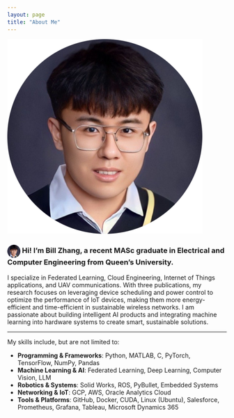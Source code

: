 ```yaml
--- 
layout: page 
title: "About Me" 
--- 
```


<style> 
/* Adjust font for better readability */   
.page-content { 
  font-family: Arial, Helvetica, sans-serif; 
  font-size: 18px; 
  line-height: 1.7; 
} 
</style>


![selfie](/assets/selfie.png)

<h3><img align="center" height="30" src=/assets/selfie.png> Hi! I’m Bill Zhang, a recent MASc graduate in Electrical and Computer Engineering from Queen’s University.</h3>
  
I specialize in Federated Learning, Cloud Engineering, Internet of Things applications, and UAV communications. With three publications, my research focuses on leveraging device scheduling and power control to optimize the performance of IoT devices, making them more energy-efficient and time-efficient in sustainable wireless networks.
I am passionate about building intelligent AI products and integrating machine learning into hardware systems to create smart, sustainable solutions.



---
My skills include, but are not limited to:
- **Programming & Frameworks**: Python, MATLAB, C, PyTorch, TensorFlow, NumPy, Pandas
- **Machine Learning & AI**: Federated Learning, Deep Learning, Computer Vision, LLM  
- **Robotics & Systems**: Solid Works, ROS, PyBullet, Embedded Systems  
- **Networking & IoT**: GCP, AWS, Oracle Analytics Cloud
- **Tools & Platforms**: GitHub, Docker, CUDA, Linux (Ubuntu), Salesforce, Prometheus, Grafana, Tableau, Microsoft Dynamics 365  

